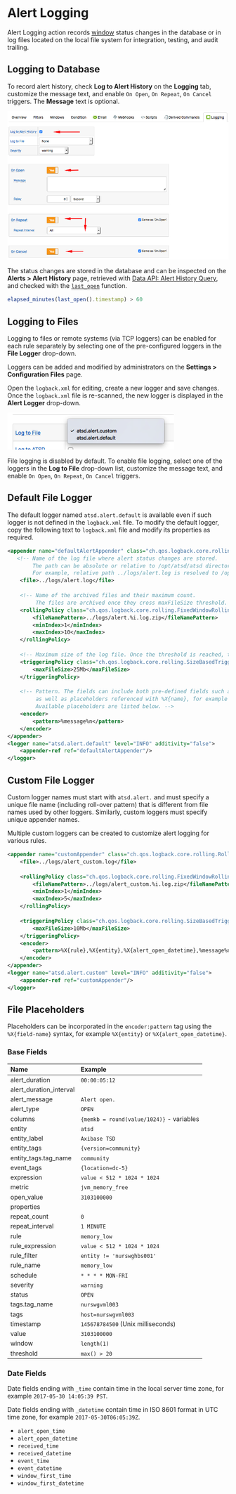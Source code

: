 # Alert Logging

Alert Logging action records [window](window.md) status changes in the database or in log files located on the local file system for integration, testing, and audit trailing.

## Logging to Database

To record alert history, check **Log to Alert History** on the **Logging** tab, customize the message text, and enable `On Open`, `On Repeat`, `On Cancel` triggers. The **Message** text is optional.

![](./images/logging-triggers.png)

The status changes are stored in the database and can be inspected on the **Alerts > Alert History** page, retrieved with [Data API: Alert History Query](../api/data/alerts/history-query.md), and checked with the [`last_open`](functions-alert-history.md) function.

```javascript
elapsed_minutes(last_open().timestamp) > 60
```

## Logging to Files

Logging to files or remote systems (via TCP loggers) can be enabled for each rule separately by selecting one of the pre-configured loggers in the **File Logger** drop-down.

Loggers can be added and modified by administrators on the **Settings > Configuration Files** page.

Open the `logback.xml` for editing, create a new logger and save changes. Once the `logback.xml` file is re-scanned, the new logger is displayed in the **Alert Logger** drop-down.

![](./images/logging-loggers.png)

File logging is disabled by default. To enable file logging, select one of the loggers in the **Log to File** drop-down list, customize the message text, and enable `On Open`, `On Repeat`, `On Cancel` triggers.

## Default File Logger

The default logger named `atsd.alert.default` is available even if such logger is not defined in the `logback.xml` file. To modify the default logger, copy the following text to `logback.xml` file and modify its properties as required.

```xml
<appender name="defaultAlertAppender" class="ch.qos.logback.core.rolling.RollingFileAppender">
   <!-- Name of the log file where alert status changes are stored.
        The path can be absolute or relative to /opt/atsd/atsd directory.
        For example, relative path ../logs/alert.log is resolved to /opt/atsd/atsd/logs/alert.log.  -->
    <file>../logs/alert.log</file>

    <!-- Name of the archived files and their maximum count.
         The files are archived once they cross maxFileSize threshold. -->
    <rollingPolicy class="ch.qos.logback.core.rolling.FixedWindowRollingPolicy">
        <fileNamePattern>../logs/alert.%i.log.zip</fileNamePattern>
        <minIndex>1</minIndex>
        <maxIndex>10</maxIndex>
    </rollingPolicy>

    <!-- Maximum size of the log file. Once the threshold is reached, the files is compressed and rolled over. -->
    <triggeringPolicy class="ch.qos.logback.core.rolling.SizeBasedTriggeringPolicy">
        <maxFileSize>25Mb</maxFileSize>
    </triggeringPolicy>

    <!-- Pattern. The fields can include both pre-defined fields such as %date{ISO8601}, %level, %thread, %logger, %message%n
         as well as placeholders referenced with %X{name}, for example %X{entity} or %X{alert_open_datetime}.
         Available placeholders are listed below. -->
    <encoder>
        <pattern>%message%n</pattern>
    </encoder>
</appender>
<logger name="atsd.alert.default" level="INFO" additivity="false">
    <appender-ref ref="defaultAlertAppender"/>
</logger>
```

## Custom File Logger

Custom logger names must start with `atsd.alert.` and must specify a unique file name (including roll-over pattern) that is different from file names used by other loggers. Similarly, custom loggers must specify unique appender names.

Multiple custom loggers can be created to customize alert logging for various rules.

```xml
<appender name="customAppender" class="ch.qos.logback.core.rolling.RollingFileAppender">
    <file>../logs/alert_custom.log</file>

    <rollingPolicy class="ch.qos.logback.core.rolling.FixedWindowRollingPolicy">
        <fileNamePattern>../logs/alert_custom.%i.log.zip</fileNamePattern>
        <minIndex>1</minIndex>
        <maxIndex>5</maxIndex>
    </rollingPolicy>

    <triggeringPolicy class="ch.qos.logback.core.rolling.SizeBasedTriggeringPolicy">
        <maxFileSize>10Mb</maxFileSize>
    </triggeringPolicy>
    <encoder>
        <pattern>%X{rule},%X{entity},%X{alert_open_datetime},%message%n</pattern>
    </encoder>
</appender>
<logger name="atsd.alert.custom" level="INFO" additivity="false">
    <appender-ref ref="customAppender"/>
</logger>
```

## File Placeholders

Placeholders can be incorporated in the `encoder:pattern` tag using the `%X{field-name}` syntax, for example `%X{entity}` or `%X{alert_open_datetime}`.

### Base Fields

**Name**|**Example**
:---|:---
alert_duration | `00:00:05:12`
alert_duration_interval |
alert_message | `Alert open.`
alert_type | `OPEN`
columns | `{memkb = round(value/1024)}` - variables
entity | `atsd`
entity_label | `Axibase TSD`
entity_tags | `{version=community}`
entity_tags.tag_name | `community`
event_tags | `{location=dc-5}`
expression | `value < 512 * 1024 * 1024`
metric | `jvm_memory_free`
open_value | `3103100000`
properties |
repeat_count | `0`
repeat_interval | `1 MINUTE`
rule | `memory_low`
rule_expression | `value < 512 * 1024 * 1024`
rule_filter | `entity != 'nurswghbs001'`
rule_name | `memory_low`
schedule | `* * * * MON-FRI`
severity | `warning`
status | `OPEN`
tags.tag_name | `nurswgvml003`
tags | `host=nurswgvml003`
timestamp | `145678784500` (Unix milliseconds)
value | `3103100000`
window | `length(1)`
threshold | `max() > 20`

### Date Fields

Date fields ending with `_time` contain time in the local server time zone, for example `2017-05-30 14:05:39 PST`.

Date fields ending with `_datetime` contain time in ISO 8601 format in UTC time zone, for example `2017-05-30T06:05:39Z`.

* `alert_open_time`
* `alert_open_datetime`
* `received_time`
* `received_datetime`
* `event_time`
* `event_datetime`
* `window_first_time`
* `window_first_datetime`